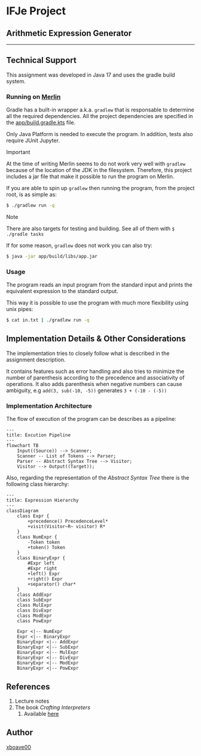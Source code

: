 # IFJe Project
## Arithmetic Expression Generator
---

## Technical Support

This assignment was developed in Java 17 and uses the gradle build system.

### Running on [Merlin](merlin.fit.vutbr.cz)

Gradle has a built-in wrapper a.k.a. `gradlew` that is responsable to determine
all the required dependencies. All the project dependencies are specified in
the [app/build.gradle.kts](app/build.gradle.kts) file.

Only Java Platform is needed to execute the program. 
In addition, tests also require JUnit Jupyter.

> [!IMPORTANT]
> At the time of writing Merlin seems to do not work very well with `gradlew`
> because of the location of the JDK in the filesystem. Therefore, this project
> includes a jar file that make it possible to run the program on Merlin.

If you are able to spin up `gradlew` then running the program, from the project
root, is as simple as:

```sh
$ ./gradlew run -q
```

> [!NOTE]
> There are also targets for testing and building.
> See all of them with `$ ./gradle tasks`

If for some reason, `gradlew` does not work you can also try:

```sh
$ java -jar app/build/libs/app.jar
```

### Usage

The program reads an input program from the standard input and prints the
equivalent expression to the standard output.

This way it is possible to use the program with much more flexibility using
unix pipes:

```sh
$ cat in.txt | ./gradlew run -q
```

## Implementation Details & Other Considerations

The implementation tries to closely follow what is described in the assignment
description. 

It contains features such as error handling and also tries to minimize
the number of parenthesis according to the precedence and associativity of 
operations. It also adds parenthesis when negative numbers can cause ambiguity,
e.g `add(3, sub(-10, -5))` generates `3 + (-10 - (-5))`

### Implementation Architecture

The flow of execution of the program can be describes as a pipeline:

```mermaid
---
title: Excution Pipeline
---
flowchart TB
    Input((Source)) --> Scanner;
    Scanner -- List of Tokens --> Parser;
    Parser -- Abstract Syntax Tree --> Visitor;
    Visitor --> Output((Target));
```

Also, regarding the representation of the *Abstract Syntax Tree* there is the
following class hierarchy:

```mermaid
---
title: Expression Hierarchy
---
classDiagram
    class Expr {
        +precedence() PrecedenceLevel*
        +visit(Visitor~R~ visitor) R*
    }
    class NumExpr {
        -Token token
        +token() Token
    }
    class BinaryExpr {
        #Expr left
        #Expr right
        +left() Expr
        +right() Expr
        +separator() char*
    }
    class AddExpr
    class SubExpr
    class MulExpr
    class DivExpr
    class ModExpr
    class PowExpr

    Expr <|-- NumExpr
    Expr <|-- BinaryExpr
    BinaryExpr <|-- AddExpr
    BinaryExpr <|-- SubExpr
    BinaryExpr <|-- MulExpr
    BinaryExpr <|-- DivExpr
    BinaryExpr <|-- ModExpr
    BinaryExpr <|-- PowExpr
```

## References

1. Lecture notes
2. The book *Crafting Interpreters*
    1. Available [here](https://craftinginterpreters.com)

## Author

[xboave00](mailto:256039@fit.vutbr.cz)

